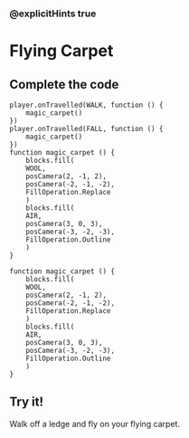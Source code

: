 ### @explicitHints true

# Flying Carpet

## Complete the code

```blocks
player.onTravelled(WALK, function () {
    magic_carpet()
})
player.onTravelled(FALL, function () {
    magic_carpet()
})
function magic_carpet () {
    blocks.fill(
    WOOL,
    posCamera(2, -1, 2),
    posCamera(-2, -1, -2),
    FillOperation.Replace
    )
    blocks.fill(
    AIR,
    posCamera(3, 0, 3),
    posCamera(-3, -2, -3),
    FillOperation.Outline
    )
}
```

```template
function magic_carpet () {
    blocks.fill(
    WOOL,
    posCamera(2, -1, 2),
    posCamera(-2, -1, -2),
    FillOperation.Replace
    )
    blocks.fill(
    AIR,
    posCamera(3, 0, 3),
    posCamera(-3, -2, -3),
    FillOperation.Outline
    )
}
```

## Try it!

Walk off a ledge and fly on your flying carpet.